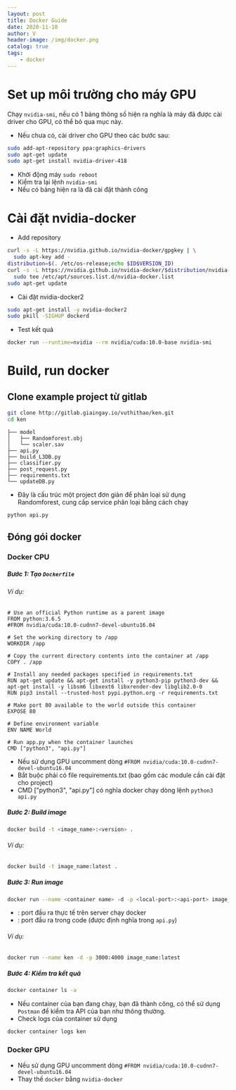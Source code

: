 ```yaml
---
layout: post
title: Docker Guide
date: 2020-11-10
author: V
header-image: /img/docker.png
catalog: true
tags:
    - docker
---
```


# Set up môi trường cho máy GPU
Chạy `nvidia-smi`, nếu có 1 bảng thông số hiện ra nghĩa là máy đã được cài driver cho GPU, có thể bỏ qua mục này.

- Nếu chưa có, cài driver cho GPU theo các bước sau:
```bash
sudo add-apt-repository ppa:graphics-drivers
sudo apt-get update
sudo apt-get install nvidia-driver-418
```
- Khởi động máy `sudo reboot`
- Kiểm tra lại lệnh `nvidia-smi`
- Nếu có bảng hiện ra là đã cài đặt thành công

# Cài đặt nvidia-docker
- Add repository
```bash
curl -s -L https://nvidia.github.io/nvidia-docker/gpgkey | \
  sudo apt-key add -
distribution=$(. /etc/os-release;echo $ID$VERSION_ID)
curl -s -L https://nvidia.github.io/nvidia-docker/$distribution/nvidia-docker.list | \
  sudo tee /etc/apt/sources.list.d/nvidia-docker.list
sudo apt-get update
```
- Cài đặt nvidia-docker2
```bash
sudo apt-get install -y nvidia-docker2
sudo pkill -SIGHUP dockerd
```
- Test kết quả
```bash
docker run --runtime=nvidia --rm nvidia/cuda:10.0-base nvidia-smi
```

# Build, run docker

## Clone example project từ gitlab
```bash
git clone http://gitlab.giaingay.io/vuthithao/ken.git
cd ken
```

```
├── model
│   ├── Randomforest.obj
│   └── scaler.sav
├── api.py
├── build_L3DB.py
├── classifier.py
├── post_request.py
├── requirements.txt
└── updateDB.py
``` 
- Đây là cấu trúc một project đơn giản để phân loại sử dụng Randomforest, cung cấp service phân loại bằng cách chạy
```bash
python api.py
```
## Đóng gói docker

### Docker CPU

##### Bước 1: Tạo `Dockerfile`
###### Ví dụ:
```
# Use an official Python runtime as a parent image
FROM python:3.6.5
#FROM nvidia/cuda:10.0-cudnn7-devel-ubuntu16.04

# Set the working directory to /app
WORKDIR /app

# Copy the current directory contents into the container at /app
COPY . /app

# Install any needed packages specified in requirements.txt
RUN apt-get update && apt-get install -y python3-pip python3-dev && apt-get install -y libsm6 libxext6 libxrender-dev libglib2.0-0
RUN pip3 install --trusted-host pypi.python.org -r requirements.txt

# Make port 80 available to the world outside this container
EXPOSE 80

# Define environment variable
ENV NAME World

# Run app.py when the container launches
CMD ["python3", "api.py"]
```

- Nếu sử dụng GPU uncomment dòng `#FROM nvidia/cuda:10.0-cudnn7-devel-ubuntu16.04`
- Bắt buộc phải có file requirements.txt (bao gồm các module cần cài đặt cho project)
- CMD ["python3", "api.py"] có nghĩa docker chạy dòng lệnh `python3 api.py`

##### Bước 2: Build image
```bash
docker build -t <image_name>:<version> .
```
###### Ví dụ:
```bash
docker build -t image_name:latest .
```

##### Bước 3: Run image

```bash
docker run --name <container name> -d -p <local-port>:<api-port> image_name:latest
```
- <local-port>: port đầu ra thực tế trên server chạy docker
- <api-port>: port đầu ra trong code (được định nghĩa trong `api.py`)

###### Ví dụ:
```bash
docker run --name ken -d -p 3000:4000 image_name:latest
```

##### Bước 4: Kiểm tra kết quả
```bash
docker container ls -a
```
- Nếu container của bạn đang chạy, bạn đã thành công, có thể sử dụng `Postman` để kiểm tra API của bạn như thông thường.
- Check logs của container sử dụng
```bash
docker container logs ken
```

### Docker GPU
- Nếu sử dụng GPU uncomment dòng `#FROM nvidia/cuda:10.0-cudnn7-devel-ubuntu16.04`
- Thay thế `docker` bằng `nvidia-docker`




